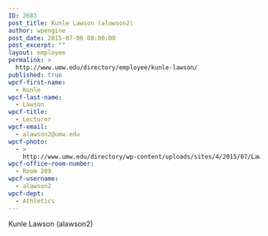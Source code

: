 ```yaml
---
ID: 2683
post_title: Kunle Lawson (alawson2)
author: wpengine
post_date: 2015-07-06 08:00:00
post_excerpt: ""
layout: employee
permalink: >
  http://www.umw.edu/directory/employee/kunle-lawson/
published: true
wpcf-first-name:
  - Kunle
wpcf-last-name:
  - Lawson
wpcf-title:
  - Lecturer
wpcf-email:
  - alawson2@umw.edu
wpcf-photo:
  - >
    http://www.umw.edu/directory/wp-content/uploads/sites/4/2015/07/Lawson_Kunle_25.jpg
wpcf-office-room-number:
  - Room 209
wpcf-username:
  - alawson2
wpcf-dept:
  - Athletics
---
```

Kunle Lawson (alawson2)